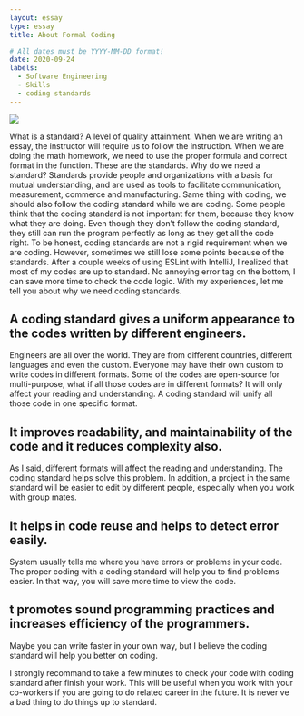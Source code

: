 ```yaml
---
layout: essay
type: essay
title: About Formal Coding

# All dates must be YYYY-MM-DD format!
date: 2020-09-24
labels:
  - Software Engineering
  - Skills
  - coding standards
---
```


<img class="ui image" src="{{ site.baseurl }}/images/coding.png">

   What is a standard? A level of quality attainment. When we are writing an essay, the instructor will require us to follow the instruction. When we are doing the math homework, we need to use the proper formula and correct format in the function. These are the standards. Why do we need a standard? Standards provide people and organizations with a basis for mutual understanding, and are used as tools to facilitate communication, measurement, commerce and manufacturing. Same thing with coding, we should also follow the coding standard while we are coding. 
   Some people think that the coding standard is not important for them, because they know what they are doing. Even though they don’t follow the coding standard, they still can run the program perfectly as long as they get all the code right. To be honest, coding standards are not a rigid requirement when we are coding. However, sometimes we still lose some points because of the standards. After a couple weeks of using ESLint with IntelliJ, I realized that most of my codes are up to standard. No annoying error tag on the bottom, I can save more time to check the code logic. With my experiences, let me tell you about why we need coding standards.
   ## A coding standard gives a uniform appearance to the codes written by different engineers.
   Engineers are all over the world. They are from different countries, different languages and even the custom. Everyone may have their own custom to write codes in different formats. Some of the codes are open-source for multi-purpose, what if all those codes are in different formats? It will only affect your reading and understanding. A coding standard will unify all those code in one specific format. 
   ## It improves readability, and maintainability of the code and it reduces complexity also.
   As I said, different formats will affect the reading and understanding. The coding standard helps solve this problem. In addition, a project in the same standard will be easier to edit by different people, especially when you work with group mates.
   ## It helps in code reuse and helps to detect error easily.
   System usually tells me where you have errors or problems in your code. The proper coding with a coding standard will help you to find problems easier. In that way, you will save more time to view the code.
   ## t promotes sound programming practices and increases efficiency of the programmers.
   Maybe you can write faster in your own way, but I believe the coding standard will help you better on coding.
   
  I strongly recommand to take a few minutes to check your code with coding standard after finish your work. This will be useful when you work with your co-workers if you are going to do related career in the future. It is never ve a bad thing to do things up to standard. 

